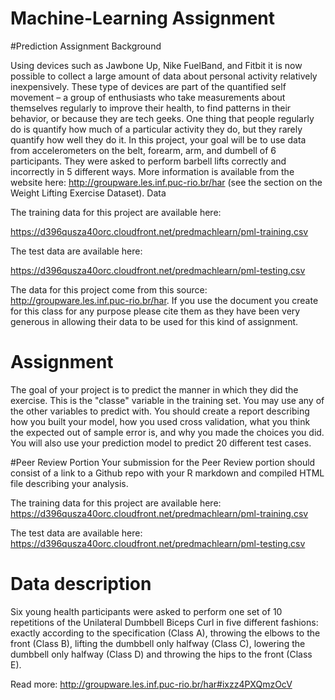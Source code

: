 # Machine-Learning Assignment

#Prediction Assignment Background

Using devices such as Jawbone Up, Nike FuelBand, and Fitbit it is now possible to collect a large amount of data about personal activity relatively inexpensively. These type of devices are part of the quantified self movement – a group of enthusiasts who take measurements about themselves regularly to improve their health, to find patterns in their behavior, or because they are tech geeks. One thing that people regularly do is quantify how much of a particular activity they do, but they rarely quantify how well they do it. In this project, your goal will be to use data from accelerometers on the belt, forearm, arm, and dumbell of 6 participants. They were asked to perform barbell lifts correctly and incorrectly in 5 different ways. More information is available from the website here: http://groupware.les.inf.puc-rio.br/har (see the section on the Weight Lifting Exercise Dataset).
Data

The training data for this project are available here:

https://d396qusza40orc.cloudfront.net/predmachlearn/pml-training.csv

The test data are available here:

https://d396qusza40orc.cloudfront.net/predmachlearn/pml-testing.csv

The data for this project come from this source: http://groupware.les.inf.puc-rio.br/har. If you use the document you create for this class for any purpose please cite them as they have been very generous in allowing their data to be used for this kind of assignment.

# Assignment
The goal of your project is to predict the manner in which they did the exercise. This is the "classe" variable in the training set. You may use any of the other variables to predict with. You should create a report describing how you built your model, 
how you used cross validation, what you think the expected out of sample error is, and why you made the choices you did. 
You will also use your prediction model to predict 20 different test cases.

#Peer Review Portion
Your submission for the Peer Review portion should consist of a link to a Github repo with your R markdown and compiled HTML file describing your analysis.

The training data for this project are available here:
https://d396qusza40orc.cloudfront.net/predmachlearn/pml-training.csv

The test data are available here:
https://d396qusza40orc.cloudfront.net/predmachlearn/pml-testing.csv


# Data description
Six young health participants were asked to perform one set of 10 repetitions of the Unilateral Dumbbell Biceps 
Curl in five different fashions: exactly according to the specification (Class A), 
throwing the elbows to the front (Class B),
lifting the dumbbell only halfway (Class C),
lowering the dumbbell only halfway (Class D) 
and throwing the hips to the front (Class E).

Read more: http://groupware.les.inf.puc-rio.br/har#ixzz4PXQmzOcV


